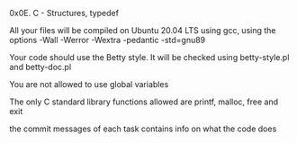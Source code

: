 0x0E. C - Structures, typedef

All your files will be compiled on Ubuntu 20.04 LTS using gcc, using the options -Wall -Werror -Wextra -pedantic -std=gnu89

Your code should use the Betty style. It will be checked using betty-style.pl and betty-doc.pl

You are not allowed to use global variables

The only C standard library functions allowed are printf, malloc, free and exit

the commit messages of each task contains info on what the code does
